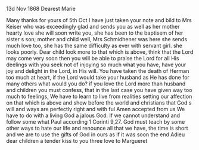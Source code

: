  13d Nov 1868
Dearest Marie

Many thanks for yours of 5th Oct I have just taken your note and bild to Mrs Keiser who was exceedingly glad and sends you as well as her mother hearty love she will soon write you, she has been to the baptisem of her sister s son; mother and child well, Mrs Schmidhener was here she sends much love too, she has the same difficulty as ever with servant girl. she looks poorly. Dear child look more to that which is above, think that the Lord may come very soon then you will be able to praise the Lord for all His deelings with you seek not of injoying so much what you have, have your joy and delight in the Lord, in His will. You have taken the death of Herman too much at heart, if the Lord would take your husband as He has done for many others what would you do? if you love the Lord more than husband and children you must confess, that in the last case you have given way too much to feelings, We have to learn to live from realities setting our affection on that which is above and show before the world and christians that God s will and ways are perfectly right and with ful Amen accepted from us We have to do with a living God a jalous God. If we cannot understand and follow some what Paul according 1 Corinti 9,27. God must teach by some other ways to hate our life and renounce all that we have, the time is short and we are to use the gifts of God in ours as if it was soon the end 
Adieu dear children a tender kiss to you three love to Margueret 